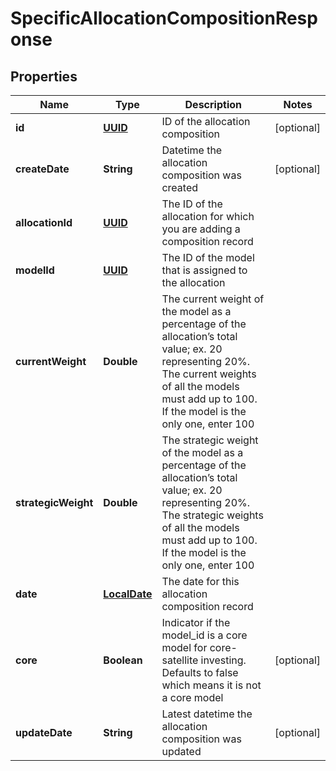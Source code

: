 
# SpecificAllocationCompositionResponse

## Properties
Name | Type | Description | Notes
------------ | ------------- | ------------- | -------------
**id** | [**UUID**](UUID.md) | ID of the allocation composition |  [optional]
**createDate** | **String** | Datetime the allocation composition was created |  [optional]
**allocationId** | [**UUID**](UUID.md) | The ID of the allocation for which you are adding a composition record | 
**modelId** | [**UUID**](UUID.md) | The ID of the model that is assigned to the allocation | 
**currentWeight** | **Double** | The current weight of the model as a percentage of the allocation’s total value; ex. 20 representing 20%. The current weights of all the models must add up to 100. If the model is the only one, enter 100 | 
**strategicWeight** | **Double** | The strategic weight of the model as a percentage of the allocation’s total value; ex. 20 representing 20%. The strategic weights of all the models must add up to 100. If the model is the only one, enter 100 | 
**date** | [**LocalDate**](LocalDate.md) | The date for this allocation composition record | 
**core** | **Boolean** | Indicator if the model_id is a core model for core-satellite investing. Defaults to false which means it is not a core model |  [optional]
**updateDate** | **String** | Latest datetime the allocation composition was updated |  [optional]



